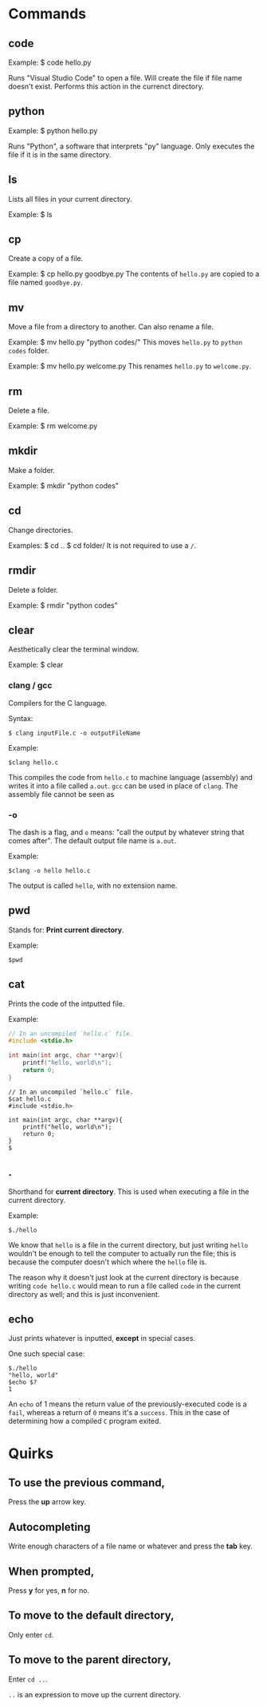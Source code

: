 # Commands

## code

Example:
	$ code hello.py

Runs "Visual Studio Code" to open a file. Will create the file if file name doesn't exist. Performs this action in the currenct directory.

## python

Example:
	$ python hello.py

Runs "Python", a software that interprets "py" language. Only executes the file if it is in the same directory.

## ls

Lists all files in your current directory.

Example:
	$ ls
## cp

Create a copy of a file.

Example:
	$ cp hello.py goodbye.py
	The contents of `hello.py` are copied to a file named `goodbye.py`.
## mv

Move a file from a directory to another. Can also rename a file. 

Example:
	$ mv hello.py "python codes/"
	This moves `hello.py` to `python codes` folder.

Example:
	$ mv hello.py welcome.py
	This renames `hello.py` to `welcome.py`.
## rm

Delete a file.

Example:
	$ rm welcome.py
## mkdir

Make a folder.

Example:
	$ mkdir "python codes"
## cd

Change directories.

Examples:
	$ cd ..
	$ cd folder/
	It is not required to use a `/`.
## rmdir

Delete a folder.

Example:
	$ rmdir "python codes"
## clear

Aesthetically clear the terminal window.

Example:
	$ clear

### clang / gcc

Compilers for the C language.

Syntax: 
```terminal
$ clang inputFile.c -o outputFileName
```


Example:
```terminal
$clang hello.c
```

This compiles the code from `hello.c` to machine language (assembly) and writes it into a file called `a.out`. `gcc` can be used in place of `clang`. The assembly file cannot be seen as 


### -o

The dash is a flag, and `o` means: "call the output by whatever string that comes after". The default output file name is `a.out`.

Example:
```terminal
$clang -o hello hello.c
```

The output is called `hello`, with no extension name.


## pwd


Stands for: **Print current directory**.

Example:
```terminal
$pwd
```

## cat

Prints the code of the intputted file.

Example:
```C
// In an uncompiled `hello.c` file.
#include <stdio.h>

int main(int argc, char **argv){
    printf("hello, world\n");
    return 0;
}
```

```terminal
// In an uncompiled `hello.c` file.
$cat hello.c
#include <stdio.h>

int main(int argc, char **argv){
    printf("hello, world\n");
    return 0;
}
$
```


## .

Shorthand for **current directory**. This is used when executing a file in the current directory.

Example:
```terminal
$./hello
```

We know that `hello` is a file in the current directory, but just writing `hello` wouldn't be enough to tell the computer to actually run the file; this is because the computer doesn't which where the `hello` file is.

The reason why it doesn't just look at the current directory is because writing `code hello.c` would mean to run a file called `code` in the current directory as well; and this is just inconvenient.

## echo

Just prints whatever is inputted, **except** in special cases. 

One such special case:
```
$./hello
"hello, world"
$echo $?
1
```

An `echo` of 1 means the return value of the previously-executed code is a `fail`, whereas a return of `0` means it's a `success`. This in the case of determining how a compiled `C` program exited.


# Quirks

## To use the previous command,

Press the **up** arrow key.

## Autocompleting

Write enough characters of a file name or whatever and press the **tab** key.

## When prompted,

Press **y** for yes, **n** for no.

## To move to the default directory,

Only enter `cd`.

## To move to the parent directory,

Enter `cd ..`.

`..` is an expression to move up the current directory.